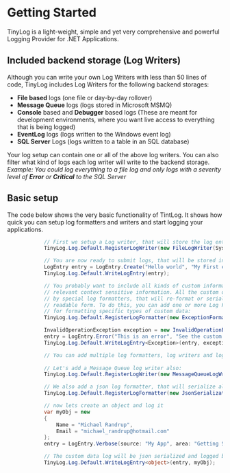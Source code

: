 # Getting Started
TinyLog is a light-weight, simple and yet very comprehensive and powerful Logging Provider for .NET Applications.

## Included backend storage (Log Writers)
Although you can write your own Log Writers with less than 50 lines of code, TinyLog includes Log Writers for the following backend storages:
- **File based** logs (one file or day-by-day rollover)
- **Message Queue** logs (logs stored in Microsoft MSMQ)
- **Console** based and **Debugger** based logs (These are meant for development environments, where you want live  access to everything that is being logged)
- **EventLog** logs (logs written to the Windows event log)
- **SQL Server** Logs (logs written to a table in an SQL database)

Your log setup can contain one or all of the above log writers. You can also filter what kind of logs each log writer will write to the backend storage.
_Example: You could log everything to a file log and only logs with a severity level of **Error** or **Critical** to the SQL Server_



## Basic setup
The code below shows the very basic functionality of TintLog. It shows how quick you can setup log formatters and writers and start logging your applications.

````C#
            // First we setup a Log writer, that will store the log entries we submit
            TinyLog.Log.Default.RegisterLogWriter(new FileLogWriter(System.IO.Path.GetTempPath()));

            // You are now ready to submit logs, that will be stored in a file in the temp folder
            LogEntry entry = LogEntry.Create("Hello world", "My First entry ever");
            TinyLog.Log.Default.WriteLogEntry(entry);

            // You probably want to include all kinds of custom information to your logs, that will store
            // relevant context sensitive information. All the custom data you include, can be formatted
            // by special log formatters, that will re-format or serialize the information into a human
            // readable form. To do this, you can add one or more Log Formatters, that will be responsible
            // for formatting specific types of custom data:
            TinyLog.Log.Default.RegisterLogFormatter(new ExceptionFormatter());

            InvalidOperationException exception = new InvalidOperationException("This is an example of thrown exception in your app");
            entry = LogEntry.Error("This is an error", "See the custom data for more information",source: "My app", area: "Getting Started");
            TinyLog.Log.Default.WriteLogEntry<Exception>(entry, exception);

            // You can add multiple log formatters, log writers and log subscribers
            
            // Let's add a Message Queue log writer also:
            TinyLog.Log.Default.RegisterLogWriter(new MessageQueueLogWriter(".\\Private$\\MyTinyLogQueue"));

            // We also add a json log formatter, that will serialize all types of custom objects
            TinyLog.Log.Default.RegisterLogFormatter(new JsonSerializationFormatter());

            // now lets create an object and log it
            var myObj = new
            {
                Name = "Michael Randrup",
                Email = "michael_randrup@hotmail.com"
            };
            entry = LogEntry.Verbose(source: "My App", area: "Getting Started", title: "Owner registration", message: "This is the log owner");

            // The custom data log will be json serialized and logged both in the Mesage Queue and in the log file in the temp folder
            TinyLog.Log.Default.WriteLogEntry<object>(entry, myObj);
````
